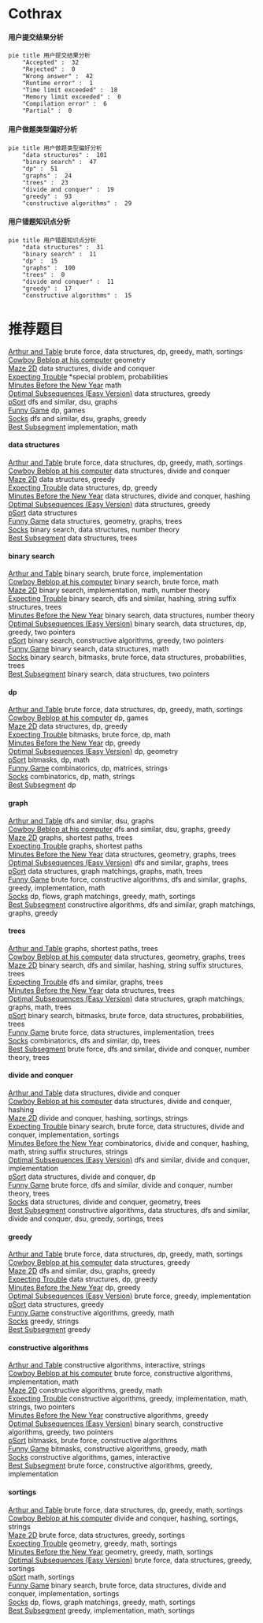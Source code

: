 # Cothrax
<!-- tabs:start -->
#### **用户提交结果分析**

```mermaid
pie title 用户提交结果分析
    "Accepted" :  32
    "Rejected" :  0
    "Wrong answer" :  42
    "Runtime error" :  1
    "Time limit exceeded" :  18
    "Memory limit exceeded" :  0
    "Compilation error" :  6
    "Partial" :  0
```
#### **用户做题类型偏好分析**

```mermaid
pie title 用户做题类型偏好分析
    "data structures" :  101
    "binary search" :  47
    "dp" :  51
    "graphs" :  24
    "trees" :  23
    "divide and conquer" :  19
    "greedy" :  93
    "constructive algorithms" :  29
```
#### **用户错题知识点分析**

```mermaid
pie title 用户错题知识点分析
    "data structures" :  31
    "binary search" :  11
    "dp" :  15
    "graphs" :  100
    "trees" :  0
    "divide and conquer" :  11
    "greedy" :  17
    "constructive algorithms" :  15
```
<!-- tabs:end -->
# 推荐题目
[Arthur and Table](http://codeforces.com/problemset/problem/557/C)		brute force,
                        data structures,
                        dp,
                        greedy,
                        math,
                        sortings		  
[Cowboy Beblop at his computer](http://codeforces.com/problemset/problem/717/I)		geometry		  
[Maze 2D](http://codeforces.com/problemset/problem/413/E)		data structures,
                        divide and conquer		  
[Expecting Trouble](http://codeforces.com/problemset/problem/345/A)		*special problem,
                        probabilities		  
[Minutes Before the New Year](http://codeforces.com/problemset/problem/1283/A)		math		  
[Optimal Subsequences (Easy Version)](http://codeforces.com/problemset/problem/1227/D1)		data structures,
                        greedy		  
[pSort](http://codeforces.com/problemset/problem/28/B)		dfs and similar,
                        dsu,
                        graphs		  
[Funny Game](http://codeforces.com/problemset/problem/731/E)		dp,
                        games		  
[Socks](http://codeforces.com/problemset/problem/731/C)		dfs and similar,
                        dsu,
                        graphs,
                        greedy		  
[Best Subsegment](http://codeforces.com/problemset/problem/1117/A)		implementation,
                        math		  
<!-- tabs:start -->
#### **data structures**
[Arthur and Table](http://codeforces.com/problemset/problem/557/C)		brute force,
                        data structures,
                        dp,
                        greedy,
                        math,
                        sortings		  
[Cowboy Beblop at his computer](http://codeforces.com/problemset/problem/413/E)		data structures,
                        divide and conquer		  
[Maze 2D](http://codeforces.com/problemset/problem/1227/D1)		data structures,
                        greedy		  
[Expecting Trouble](http://codeforces.com/problemset/problem/1304/F2)		data structures,
                        dp,
                        greedy		  
[Minutes Before the New Year](http://codeforces.com/problemset/problem/452/F)		data structures,
                        divide and conquer,
                        hashing		  
[Optimal Subsequences (Easy Version)](https://codeforces.com/contest/1261/problem/B2)		data structures,
                        greedy		  
[pSort](https://codeforces.com/contest/1053/problem/C)		data structures		  
[Funny Game](http://codeforces.com/problemset/problem/1368/G)		data structures,
                        geometry,
                        graphs,
                        trees		  
[Socks](http://codeforces.com/problemset/problem/1182/F)		binary search,
                        data structures,
                        number theory		  
[Best Subsegment](http://codeforces.com/problemset/problem/1260/F)		data structures,
                        trees		  
#### **binary search**
[Arthur and Table](http://codeforces.com/problemset/problem/1011/B)		binary search,
                        brute force,
                        implementation		  
[Cowboy Beblop at his computer](http://codeforces.com/problemset/problem/1195/B)		binary search,
                        brute force,
                        math		  
[Maze 2D](http://codeforces.com/problemset/problem/1098/E)		binary search,
                        implementation,
                        math,
                        number theory		  
[Expecting Trouble](http://codeforces.com/problemset/problem/504/E)		binary search,
                        dfs and similar,
                        hashing,
                        string suffix structures,
                        trees		  
[Minutes Before the New Year](http://codeforces.com/problemset/problem/1182/F)		binary search,
                        data structures,
                        number theory		  
[Optimal Subsequences (Easy Version)](http://codeforces.com/problemset/problem/1492/C)		binary search,
                        data structures,
                        dp,
                        greedy,
                        two pointers		  
[pSort](http://codeforces.com/problemset/problem/1463/D)		binary search,
                        constructive algorithms,
                        greedy,
                        two pointers		  
[Funny Game](http://codeforces.com/problemset/problem/1490/G)		binary search,
                        data structures,
                        math		  
[Socks](http://codeforces.com/problemset/problem/1479/D)		binary search,
                        bitmasks,
                        brute force,
                        data structures,
                        probabilities,
                        trees		  
[Best Subsegment](http://codeforces.com/problemset/problem/1436/E)		binary search,
                        data structures,
                        two pointers		  
#### **dp**
[Arthur and Table](http://codeforces.com/problemset/problem/557/C)		brute force,
                        data structures,
                        dp,
                        greedy,
                        math,
                        sortings		  
[Cowboy Beblop at his computer](http://codeforces.com/problemset/problem/731/E)		dp,
                        games		  
[Maze 2D](http://codeforces.com/problemset/problem/1304/F2)		data structures,
                        dp,
                        greedy		  
[Expecting Trouble](https://codeforces.com/contest/512/problem/B)		bitmasks,
                        brute force,
                        dp,
                        math		  
[Minutes Before the New Year](http://codeforces.com/problemset/problem/732/B)		dp,
                        greedy		  
[Optimal Subsequences (Easy Version)](http://codeforces.com/problemset/problem/13/D)		dp,
                        geometry		  
[pSort](http://codeforces.com/problemset/problem/1034/E)		bitmasks,
                        dp,
                        math		  
[Funny Game](http://codeforces.com/problemset/problem/506/E)		combinatorics,
                        dp,
                        matrices,
                        strings		  
[Socks](http://codeforces.com/problemset/problem/1499/E)		combinatorics,
                        dp,
                        math,
                        strings		  
[Best Subsegment](http://codeforces.com/problemset/problem/1096/D)		dp		  
#### **graph**
[Arthur and Table](http://codeforces.com/problemset/problem/28/B)		dfs and similar,
                        dsu,
                        graphs		  
[Cowboy Beblop at his computer](http://codeforces.com/problemset/problem/731/C)		dfs and similar,
                        dsu,
                        graphs,
                        greedy		  
[Maze 2D](http://codeforces.com/problemset/problem/1051/F)		graphs,
                        shortest paths,
                        trees		  
[Expecting Trouble](https://codeforces.com/contest/602/problem/C)		graphs,
                        shortest paths		  
[Minutes Before the New Year](http://codeforces.com/problemset/problem/1368/G)		data structures,
                        geometry,
                        graphs,
                        trees		  
[Optimal Subsequences (Easy Version)](http://codeforces.com/problemset/problem/1006/E)		dfs and similar,
                        graphs,
                        trees		  
[pSort](http://codeforces.com/problemset/problem/1284/F)		data structures,
                        graph matchings,
                        graphs,
                        math,
                        trees		  
[Funny Game](http://codeforces.com/problemset/problem/1487/C)		brute force,
                        constructive algorithms,
                        dfs and similar,
                        graphs,
                        greedy,
                        implementation,
                        math		  
[Socks](http://codeforces.com/problemset/problem/1437/C)		dp,
                        flows,
                        graph matchings,
                        greedy,
                        math,
                        sortings		  
[Best Subsegment](http://codeforces.com/problemset/problem/1470/D)		constructive algorithms,
                        dfs and similar,
                        graph matchings,
                        graphs,
                        greedy		  
#### **trees**
[Arthur and Table](http://codeforces.com/problemset/problem/1051/F)		graphs,
                        shortest paths,
                        trees		  
[Cowboy Beblop at his computer](http://codeforces.com/problemset/problem/1368/G)		data structures,
                        geometry,
                        graphs,
                        trees		  
[Maze 2D](http://codeforces.com/problemset/problem/504/E)		binary search,
                        dfs and similar,
                        hashing,
                        string suffix structures,
                        trees		  
[Expecting Trouble](http://codeforces.com/problemset/problem/1006/E)		dfs and similar,
                        graphs,
                        trees		  
[Minutes Before the New Year](http://codeforces.com/problemset/problem/1260/F)		data structures,
                        trees		  
[Optimal Subsequences (Easy Version)](http://codeforces.com/problemset/problem/1284/F)		data structures,
                        graph matchings,
                        graphs,
                        math,
                        trees		  
[pSort](http://codeforces.com/problemset/problem/1479/D)		binary search,
                        bitmasks,
                        brute force,
                        data structures,
                        probabilities,
                        trees		  
[Funny Game](http://codeforces.com/problemset/problem/1511/C)		brute force,
                        data structures,
                        implementation,
                        trees		  
[Socks](http://codeforces.com/problemset/problem/1499/F)		combinatorics,
                        dfs and similar,
                        dp,
                        trees		  
[Best Subsegment](http://codeforces.com/problemset/problem/1491/E)		brute force,
                        dfs and similar,
                        divide and conquer,
                        number theory,
                        trees		  
#### **divide and conquer**
[Arthur and Table](http://codeforces.com/problemset/problem/413/E)		data structures,
                        divide and conquer		  
[Cowboy Beblop at his computer](http://codeforces.com/problemset/problem/452/F)		data structures,
                        divide and conquer,
                        hashing		  
[Maze 2D](http://codeforces.com/problemset/problem/559/B)		divide and conquer,
                        hashing,
                        sortings,
                        strings		  
[Expecting Trouble](http://codeforces.com/problemset/problem/1461/D)		binary search,
                        brute force,
                        data structures,
                        divide and conquer,
                        implementation,
                        sortings		  
[Minutes Before the New Year](http://codeforces.com/problemset/problem/1466/G)		combinatorics,
                        divide and conquer,
                        hashing,
                        math,
                        string suffix structures,
                        strings		  
[Optimal Subsequences (Easy Version)](http://codeforces.com/problemset/problem/1490/D)		dfs and similar,
                        divide and conquer,
                        implementation		  
[pSort](https://codeforces.com/contest/1483/problem/C)		data structures,
                        divide and conquer,
                        dp		  
[Funny Game](http://codeforces.com/problemset/problem/1491/E)		brute force,
                        dfs and similar,
                        divide and conquer,
                        number theory,
                        trees		  
[Socks](http://codeforces.com/problemset/problem/1303/G)		data structures,
                        divide and conquer,
                        geometry,
                        trees		  
[Best Subsegment](http://codeforces.com/problemset/problem/1494/D)		constructive algorithms,
                        data structures,
                        dfs and similar,
                        divide and conquer,
                        dsu,
                        greedy,
                        sortings,
                        trees		  
#### **greedy**
[Arthur and Table](http://codeforces.com/problemset/problem/557/C)		brute force,
                        data structures,
                        dp,
                        greedy,
                        math,
                        sortings		  
[Cowboy Beblop at his computer](http://codeforces.com/problemset/problem/1227/D1)		data structures,
                        greedy		  
[Maze 2D](http://codeforces.com/problemset/problem/731/C)		dfs and similar,
                        dsu,
                        graphs,
                        greedy		  
[Expecting Trouble](http://codeforces.com/problemset/problem/1304/F2)		data structures,
                        dp,
                        greedy		  
[Minutes Before the New Year](http://codeforces.com/problemset/problem/732/B)		dp,
                        greedy		  
[Optimal Subsequences (Easy Version)](http://codeforces.com/problemset/problem/1249/C1)		brute force,
                        greedy,
                        implementation		  
[pSort](https://codeforces.com/contest/1261/problem/B2)		data structures,
                        greedy		  
[Funny Game](http://codeforces.com/problemset/problem/584/E)		constructive algorithms,
                        greedy,
                        math		  
[Socks](https://codeforces.com/contest/1298/problem/C)		greedy,
                        strings		  
[Best Subsegment](http://codeforces.com/problemset/problem/1157/C2)		greedy		  
#### **constructive algorithms**
[Arthur and Table](http://codeforces.com/problemset/problem/1282/D)		constructive algorithms,
                        interactive,
                        strings		  
[Cowboy Beblop at his computer](http://codeforces.com/problemset/problem/732/A)		brute force,
                        constructive algorithms,
                        implementation,
                        math		  
[Maze 2D](http://codeforces.com/problemset/problem/584/E)		constructive algorithms,
                        greedy,
                        math		  
[Expecting Trouble](https://codeforces.com/contest/1509/problem/D)		constructive algorithms,
                        greedy,
                        implementation,
                        math,
                        strings,
                        two pointers		  
[Minutes Before the New Year](http://codeforces.com/problemset/problem/1493/A)		constructive algorithms,
                        greedy		  
[Optimal Subsequences (Easy Version)](http://codeforces.com/problemset/problem/1463/D)		binary search,
                        constructive algorithms,
                        greedy,
                        two pointers		  
[pSort](https://codeforces.com/contest/1456/problem/B)		bitmasks,
                        brute force,
                        constructive algorithms		  
[Funny Game](http://codeforces.com/problemset/problem/1492/D)		bitmasks,
                        constructive algorithms,
                        greedy,
                        math		  
[Socks](https://codeforces.com/contest/1504/problem/D)		constructive algorithms,
                        games,
                        interactive		  
[Best Subsegment](https://codeforces.com/contest/1483/problem/A)		brute force,
                        constructive algorithms,
                        greedy,
                        implementation		  
#### **sortings**
[Arthur and Table](http://codeforces.com/problemset/problem/557/C)		brute force,
                        data structures,
                        dp,
                        greedy,
                        math,
                        sortings		  
[Cowboy Beblop at his computer](http://codeforces.com/problemset/problem/559/B)		divide and conquer,
                        hashing,
                        sortings,
                        strings		  
[Maze 2D](http://codeforces.com/problemset/problem/731/D)		brute force,
                        data structures,
                        greedy,
                        sortings		  
[Expecting Trouble](https://codeforces.com/contest/1496/problem/C)		geometry,
                        greedy,
                        math,
                        sortings		  
[Minutes Before the New Year](http://codeforces.com/problemset/problem/1495/A)		geometry,
                        greedy,
                        math,
                        sortings		  
[Optimal Subsequences (Easy Version)](http://codeforces.com/problemset/problem/1497/A)		brute force,
                        data structures,
                        greedy,
                        sortings		  
[pSort](http://codeforces.com/problemset/problem/1427/A)		math,
                        sortings		  
[Funny Game](http://codeforces.com/problemset/problem/1461/D)		binary search,
                        brute force,
                        data structures,
                        divide and conquer,
                        implementation,
                        sortings		  
[Socks](http://codeforces.com/problemset/problem/1437/C)		dp,
                        flows,
                        graph matchings,
                        greedy,
                        math,
                        sortings		  
[Best Subsegment](http://codeforces.com/problemset/problem/1473/A)		greedy,
                        implementation,
                        math,
                        sortings		  
<!-- tabs:end -->
